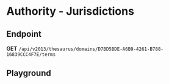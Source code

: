<script setup>
import "../../../style.css"
import SwaggerUI from "../../../swagger/view/SwaggerUI.vue"
import swaggerJson from "../../../swagger/json/thesaurus.authority.jurisdictions.json";

const swaggerSpecs = [
  { json:swaggerJson, protected: false },
]
</script>

# Authority - Jurisdictions

## Endpoint

**GET** `/api/v2013/thesaurus/domains/D7BD5BDE-A6B9-4261-B788-16839CCC4F7E/terms`

<!--@include: ../../../components/common/header-content.md-->

## Playground

<SwaggerUI :swaggerSpecs="swaggerSpecs" />
